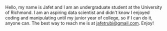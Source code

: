 Hello, my name is Jafet and I am an undergraduate student at the University of Richmond. 
I am an aspiring data scientist and didn't know I enjoyed coding and manipulating until my junior year of college, so if I can do it, anyone can.
The best way to reach me is at jafetrubi@gmail.com. 
Enjoy!
